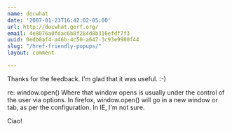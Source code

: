 ```yaml
---
name: docwhat
date: '2007-01-23T16:42:02-05:00'
url: http://docwhat.gerf.org/
email: 4e8076a0fdac6b8f284d8b316efdf7f3
uuid: 0edb0af4-a46b-4c50-a647-3c93e9980f44
slug: "/href-friendly-popups/"
layout: comment

---
```


Thanks for the feedback.  I'm glad that it was useful. :-)

re: window.open() Where that window opens is usually under the control of the user via options.  In firefox, window.open() will go in a new window or tab, as per the configuration.  In IE, I'm not sure.

Ciao!
